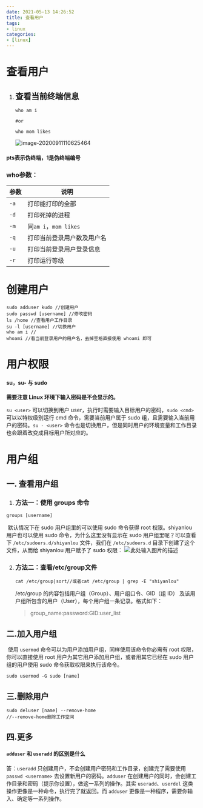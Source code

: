 ```yaml
---
date: 2021-05-13 14:26:52
title: 查看用户
tags:
- linux
categories:
- [linux]
---
```


# 查看用户

1. ## 查看当前终端信息

   ```
   who am i
   
   #or 
   
   who mom likes
   ```

   ![image-20200911110625464](C:\Users\wm200618\AppData\Roaming\Typora\typora-user-images\image-20200911110625464.png)

#### 	   pts表示伪终端，1是伪终端编号

### who参数：

| 参数 | 说明                       |
| ---- | -------------------------- |
| `-a` | 打印能打印的全部           |
| `-d` | 打印死掉的进程             |
| `-m` | 同`am i`，`mom likes`      |
| `-q` | 打印当前登录用户数及用户名 |
| `-u` | 打印当前登录用户登录信息   |
| `-r` | 打印运行等级               |

# 创建用户

```
sudo adduser kudo //创建用户
sudo passwd [username] //修改密码
ls /home //查看用户工作目录
su -l [username] //切换用户
who am i //
whoami //看当前登录用户的用户名，去掉空格直接使用 whoami 即可
```

# 用户权限

#### su，su- 与 sudo

**需要注意 Linux 环境下输入密码是不会显示的。**

`su <user>` 可以切换到用户 user，执行时需要输入目标用户的密码，`sudo <cmd>` 可以以特权级别运行 cmd 命令，需要当前用户属于 sudo 组，且需要输入当前用户的密码。`su - <user>` 命令也是切换用户，但是同时用户的环境变量和工作目录也会跟着改变成目标用户所对应的。

# 用户组

## 一.  查看用户组


1. ### 方法一：使用 groups 命令

```
groups [username]
```

​	默认情况下在 sudo 用户组里的可以使用 sudo 命令获得 root 权限。shiyanlou 用户也可以使用 sudo 命令，为什么这里没有显示在 sudo 用户组里呢？可以查看下 `/etc/sudoers.d/shiyanlou` 文件，我们在 `/etc/sudoers.d` 目录下创建了这个文件，从而给 shiyanlou 用户赋予了 sudo 权限：	![此处输入图片的描述](https://doc.shiyanlou.com/document-uid13labid3timestamp1454035855554.png)

2. ### 方法二：查看/etc/group文件

   ```
   cat /etc/group|sort//或者cat /etc/group | grep -E "shiyanlou"
   ```

   /etc/group 的内容包括用户组（Group）、用户组口令、GID（组 ID） 及该用户组所包含的用户（User），每个用户组一条记录。格式如下：

   > group_name:password:GID:user_list

## 二.加入用户组

​	使用 `usermod` 命令可以为用户添加用户组，同样使用该命令你必需有 root 权限，你可以直接使用 root 用户为其它用户添加用户组，或者用其它已经在 sudo 用户组的用户使用 sudo 命令获取权限来执行该命令。

```
sudo usermod -G sudo [name]
```

## 三.删除用户

```
sudo deluser [name] --remove-home
//--remove-home删除工作空间
```

## 四.更多

#### `adduser` 和 `useradd` 的区别是什么

答：`useradd` 只创建用户，不会创建用户密码和工作目录，创建完了需要使用 `passwd <username>` 去设置新用户的密码。`adduser` 在创建用户的同时，会创建工作目录和密码（提示你设置），做这一系列的操作。其实 `useradd`、`userdel` 这类操作更像是一种命令，执行完了就返回。而 `adduser` 更像是一种程序，需要你输入、确定等一系列操作。